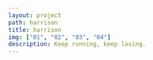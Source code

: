 ```yaml
---
layout: project
path: harrison
title: harrison
img: ["01", "02", "03", "04"]
description: Keep running, keep losing.
---
```

